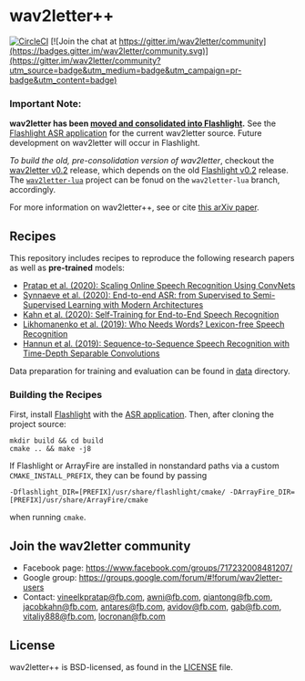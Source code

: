 # wav2letter++

[![CircleCI](https://circleci.com/gh/facebookresearch/wav2letter.svg?style=svg)](https://circleci.com/gh/facebookresearch/wav2letter)
[![Join the chat at https://gitter.im/wav2letter/community](https://badges.gitter.im/wav2letter/community.svg)](https://gitter.im/wav2letter/community?utm_source=badge&utm_medium=badge&utm_campaign=pr-badge&utm_content=badge)

### Important Note:
**wav2letter has been [moved and consolidated into Flashlight](https://github.com/facebookresearch/flashlight).** See the [Flashlight ASR application](https://github.com/facebookresearch/flashlight/tree/master/flashlight/app/asr) for the current wav2letter source. Future development on wav2letter will occur in Flashlight.

*To build the old, pre-consolidation version of wav2letter*, checkout the [wav2letter v0.2](https://github.com/facebookresearch/wav2letter/releases/tag/v0.2) release, which depends on the old [Flashlight v0.2](https://github.com/facebookresearch/flashlight/releases/tag/v0.2) release. The [`wav2letter-lua`](https://github.com/facebookresearch/wav2letter/tree/wav2letter-lua) project can be fonud on the `wav2letter-lua` branch, accordingly.

For more information on wav2letter++, see or cite [this arXiv paper](https://arxiv.org/abs/1812.07625).

## Recipes
This repository includes recipes to reproduce the following research papers as well as **pre-trained** models:
- [Pratap et al. (2020): Scaling Online Speech Recognition Using ConvNets](recipes/streaming_convnets/)
- [Synnaeve et al. (2020): End-to-end ASR: from Supervised to Semi-Supervised Learning with Modern Architectures](recipes/sota/2019)
- [Kahn et al. (2020): Self-Training for End-to-End Speech Recognition](recipes/self_training)
- [Likhomanenko et al. (2019): Who Needs Words? Lexicon-free Speech Recognition](recipes/lexicon_free/)
- [Hannun et al. (2019): Sequence-to-Sequence Speech Recognition with Time-Depth Separable Convolutions](recipes/seq2seq_tds/)

Data preparation for training and evaluation can be found in [data](data) directory.

### Building the Recipes

First, install [Flashlight](https://github.com/facebookresearch/flashlight) with the [ASR application](https://github.com/facebookresearch/flashlight/tree/master/flashlight/app/asr). Then, after cloning the project source:
```shell
mkdir build && cd build
cmake .. && make -j8
```
If Flashlight or ArrayFire are installed in nonstandard paths via a custom `CMAKE_INSTALL_PREFIX`, they can be found by passing
```shell
-Dflashlight_DIR=[PREFIX]/usr/share/flashlight/cmake/ -DArrayFire_DIR=[PREFIX]/usr/share/ArrayFire/cmake
```
when running `cmake`.

## Join the wav2letter community
* Facebook page: https://www.facebook.com/groups/717232008481207/
* Google group: https://groups.google.com/forum/#!forum/wav2letter-users
* Contact: vineelkpratap@fb.com, awni@fb.com, qiantong@fb.com, jacobkahn@fb.com, antares@fb.com, avidov@fb.com, gab@fb.com, vitaliy888@fb.com, locronan@fb.com

## License
wav2letter++ is BSD-licensed, as found in the [LICENSE](LICENSE) file.
